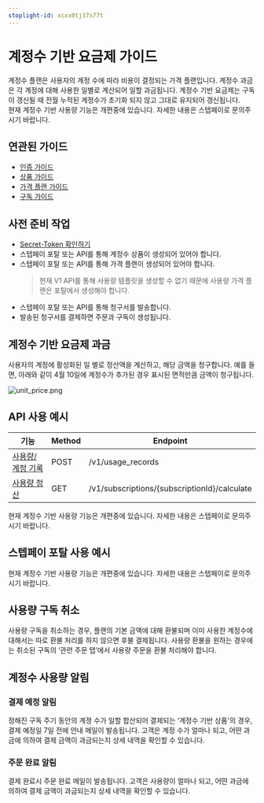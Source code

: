 ```yaml
---
stoplight-id: xcxx0tj37n77t
---
```


# 계정수 기반 요금제 가이드

계정수 플랜은 사용자의 계정 수에 따라 비용이 결정되는 가격 플랜입니다. 계정수 과금은 각 계정에 대해 사용한 일별로 계산되어 일할 과금됩니다. 
계정수 기반 요금제는 구독이 갱신될 때 전월 누적된 계정수가 초기화 되지 않고 그대로 유지되어 갱신됩니다.  
현재 계정수 기반 사용량 기능은 개편중에 있습니다. 자세한 내용은 스텝페이로 문의주시기 바랍니다.

## 연관된 가이드

- [인증 가이드](./01_인증.md)
- [상품 가이드](./03_상품.md)
- [가격 플랜 가이드](./04-0_가격플랜.md)
- [구독 가이드](./06_구독..md)

## 사전 준비 작업

- [Secret-Token 확인하기](./01_인증.md#1-secret-token)
- 스텝페이 포탈 또는 API를 통해 계정수 상품이 생성되어 있어야 합니다.
- 스텝페이 포탈 또는 API를 통해 가격 플랜이 생성되어 있어야 합니다. 
  <!-- theme: warning -->
  > 현재 V1 API를 통해 사용량 템플릿을 생성할 수 없기 때문에 사용량 가격 플랜은 포탈에서 생성해야 합니다.
- 스텝페이 포탈 또는 API를 통해 청구서를 발송합니다.
- 발송된 청구서를 결제하면 주문과 구독이 생성됩니다.

## 계정수 기반 요금제  과금

사용자의 계정에 활성화된 일 별로 정산액을 계산하고, 해당 금액을 청구합니다.
예를 들면, 아래와 같이 4월 10일에 계정수가 추가된 경우 표시된 면적만큼 금액이 청구됩니다.

![unit_price.png](https://docs-image-translator-qpz5cerjg-steppay.vercel.app/api/localize?dir=04_price_plan&name=04-2_계정수/unit_price.png)

## API 사용 예시

| 기능                                                                | Method | Endpoint                                                                |
|-------------------------------------------------------------------|--------|-------------------------------------------------------------------------|
| [사용량/계정 기록](https://docs.steppay.kr/reference/createunitrecords)  | POST   | /v1/usage_records                                                       |
| [사용량 정산](https://docs.steppay.kr/reference/calculatesubscription) | GET    | /v1/subscriptions/{subscriptionId}/calculate                            |

현재 계정수 기반 사용량 기능은 개편중에 있습니다. 자세한 내용은 스텝페이로 문의주시기 바랍니다.

## 스텝페이 포탈 사용 예시

현재 계정수 기반 사용량 기능은 개편중에 있습니다. 자세한 내용은 스텝페이로 문의주시기 바랍니다.

## 사용량 구독 취소

사용량 구독을 취소하는 경우, 플랜의 기본 금액에 대해 환불되며 이미 사용한 계정수에 대해서는 따로 환불 처리를 하지 않으면 후불 결제됩니다. 
사용량 환불을 원하는 경우에는 취소된 구독의 ‘관련 주문 탭’에서 사용량 주문을 환불 처리해야 합니다.

## 계정수 사용량 알림

### 결제 예정 알림

정해진 구독 주기 동안의 계졍 수가 일할 합산되어 결제되는 ‘계정수 기반 상품'의 경우, 결제 예정일 7일 전에 안내 메일이 발송됩니다. 
고객은 계정 수가 얼마나 되고, 어떤 과금에 의하여 결제 금액이 과금되는지 상세 내역을 확인할 수 있습니다.

### 주문 완료 알림

결제 완료시 주문 완료 메일이 발송됩니다. 고객은 사용량이 얼마나 되고, 어떤 과금에 의하여 결제 금액이 과금되는지 상세 내역을 확인할 수 있습니다.